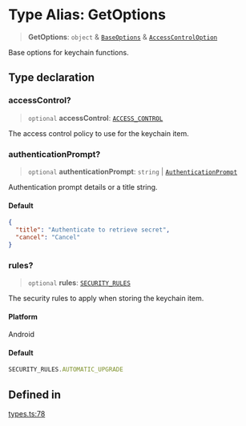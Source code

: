 # Type Alias: GetOptions

> **GetOptions**: `object` & [`BaseOptions`](BaseOptions.md) & [`AccessControlOption`](AccessControlOption.md)

Base options for keychain functions.

## Type declaration

### accessControl?

> `optional` **accessControl**: [`ACCESS_CONTROL`](../enumerations/ACCESS_CONTROL.md)

The access control policy to use for the keychain item.

### authenticationPrompt?

> `optional` **authenticationPrompt**: `string` \| [`AuthenticationPrompt`](AuthenticationPrompt.md)

Authentication prompt details or a title string.

#### Default

```json
{
  "title": "Authenticate to retrieve secret",
  "cancel": "Cancel"
}
```

### rules?

> `optional` **rules**: [`SECURITY_RULES`](../enumerations/SECURITY_RULES.md)

The security rules to apply when storing the keychain item.

#### Platform

Android

#### Default

```ts
SECURITY_RULES.AUTOMATIC_UPGRADE
```

## Defined in

[types.ts:78](https://github.com/quangsuong/nts-react-native-keychain/blob/6ec8fdb5b967a106085e74014d8072182c9fca28/src/types.ts#L78)
